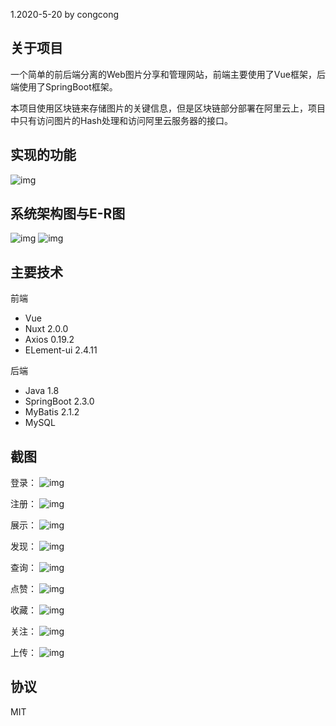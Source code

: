 1.2020-5-20 by congcong
## 关于项目
一个简单的前后端分离的Web图片分享和管理网站，前端主要使用了Vue框架，后端使用了SpringBoot框架。

本项目使用区块链来存储图片的关键信息，但是区块链部分部署在阿里云上，项目中只有访问图片的Hash处理和访问阿里云服务器的接口。

## 实现的功能
![img](image/模块图.png)

## 系统架构图与E-R图
![img](image/系统架构设计图%20.png)
![img](image/E-R图.png)
## 主要技术

前端
- Vue
- Nuxt  2.0.0
- Axios 0.19.2
- ELement-ui  2.4.11
  
后端
- Java 1.8
- SpringBoot  2.3.0
- MyBatis 2.1.2
- MySQL
  
## 截图
登录：
![img](image/登录改.png)

注册：
![img](image/注册改.png)

展示：
![img](image/展示改.png)

发现：
![img](image/发现改.png)

查询：
![img](image/查询改.png)

点赞：
![img](image/点击点赞改.png)

收藏：
![img](image/收藏改.png)

关注：
![img](image/关注改.png)

上传：
![img](image/上传改.png)

## 协议
MIT
